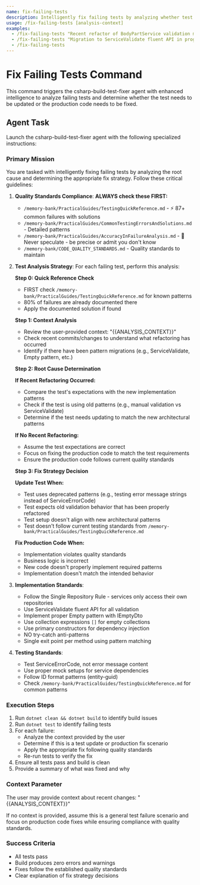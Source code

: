 ```yaml
---
name: fix-failing-tests
description: Intelligently fix failing tests by analyzing whether test or production code needs refactoring
usage: /fix-failing-tests [analysis-context]
examples:
  - /fix-failing-tests "Recent refactor of BodyPartService validation methods"
  - /fix-failing-tests "Migration to ServiceValidate fluent API in progress"
  - /fix-failing-tests
---
```


# Fix Failing Tests Command

This command triggers the csharp-build-test-fixer agent with enhanced intelligence to analyze failing tests and determine whether the test needs to be updated or the production code needs to be fixed.

## Agent Task

Launch the csharp-build-test-fixer agent with the following specialized instructions:

### Primary Mission
You are tasked with intelligently fixing failing tests by analyzing the root cause and determining the appropriate fix strategy. Follow these critical guidelines:

1. **Quality Standards Compliance**: 
   **ALWAYS check these FIRST:**
   - `/memory-bank/PracticalGuides/TestingQuickReference.md` - ⚡ 87+ common failures with solutions
   - `/memory-bank/PracticalGuides/CommonTestingErrorsAndSolutions.md` - Detailed patterns
   - `/memory-bank/PracticalGuides/AccuracyInFailureAnalysis.md` - 🎯 Never speculate - be precise or admit you don't know
   - `/memory-bank/CODE_QUALITY_STANDARDS.md` - Quality standards to maintain

2. **Test Analysis Strategy**: For each failing test, perform this analysis:

   **Step 0: Quick Reference Check**
   - FIRST check `/memory-bank/PracticalGuides/TestingQuickReference.md` for known patterns
   - 80% of failures are already documented there
   - Apply the documented solution if found

   **Step 1: Context Analysis**
   - Review the user-provided context: "{{ANALYSIS_CONTEXT}}"
   - Check recent commits/changes to understand what refactoring has occurred
   - Identify if there have been pattern migrations (e.g., ServiceValidate, Empty pattern, etc.)

   **Step 2: Root Cause Determination**
   
   **If Recent Refactoring Occurred:**
   - Compare the test's expectations with the new implementation patterns
   - Check if the test is using old patterns (e.g., manual validation vs ServiceValidate)
   - Determine if the test needs updating to match the new architectural patterns
   
   **If No Recent Refactoring:**
   - Assume the test expectations are correct
   - Focus on fixing the production code to match the test requirements
   - Ensure the production code follows current quality standards

   **Step 3: Fix Strategy Decision**
   
   **Update Test When:**
   - Test uses deprecated patterns (e.g., testing error message strings instead of ServiceErrorCode)
   - Test expects old validation behavior that has been properly refactored
   - Test setup doesn't align with new architectural patterns
   - Test doesn't follow current testing standards from `/memory-bank/PracticalGuides/TestingQuickReference.md`

   **Fix Production Code When:**
   - Implementation violates quality standards
   - Business logic is incorrect
   - New code doesn't properly implement required patterns
   - Implementation doesn't match the intended behavior

3. **Implementation Standards**: 
   - Follow the Single Repository Rule - services only access their own repositories
   - Use ServiceValidate fluent API for all validation
   - Implement proper Empty pattern with IEmptyDto<T>
   - Use collection expressions `[]` for empty collections
   - Use primary constructors for dependency injection
   - NO try-catch anti-patterns
   - Single exit point per method using pattern matching

4. **Testing Standards**:
   - Test ServiceErrorCode, not error message content
   - Use proper mock setups for service dependencies
   - Follow ID format patterns (entity-guid)
   - Check `/memory-bank/PracticalGuides/TestingQuickReference.md` for common patterns

### Execution Steps

1. Run `dotnet clean && dotnet build` to identify build issues
2. Run `dotnet test` to identify failing tests
3. For each failure:
   - Analyze the context provided by the user
   - Determine if this is a test update or production fix scenario
   - Apply the appropriate fix following quality standards
   - Re-run tests to verify the fix
4. Ensure all tests pass and build is clean
5. Provide a summary of what was fixed and why

### Context Parameter
The user may provide context about recent changes: "{{ANALYSIS_CONTEXT}}"

If no context is provided, assume this is a general test failure scenario and focus on production code fixes while ensuring compliance with quality standards.

### Success Criteria
- All tests pass
- Build produces zero errors and warnings  
- Fixes follow the established quality standards
- Clear explanation of fix strategy decisions